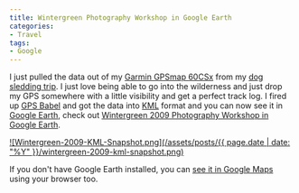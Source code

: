 ```yaml
---
title: Wintergreen Photography Workshop in Google Earth
categories:
- Travel
tags:
- Google
---
```


I just pulled the data out of my [Garmin GPSmap 60CSx](http://www.amazon.com/dp/B000CSOXTO/?tag=thingelstad-20) from my [dog sledding trip](). I just love being able to go into the wilderness and just drop my GPS somewhere with a little visibility and get a perfect track log. I fired up [GPS Babel](http://www.gpsbabel.org/) and got the data into [KML](http://en.wikipedia.org/wiki/Kml) format and you can now see it in [Google Earth](http://earth.google.com/), check out [Wintergreen 2009 Photography Workshop in Google Earth](http://thingelstad.com/s/wp-content/uploads/2009/02/wintergreen-2009.kmz).

[![Wintergreen-2009-KML-Snapshot.png](/assets/posts/{{ page.date | date: "%Y" }}/wintergreen-2009-kml-snapshot.png)](http://thingelstad.com/s/wp-content/uploads/2009/02/wintergreen-2009.kmz)

If you don't have Google Earth installed, you can [see it in Google Maps](http://maps.google.com/maps?f=q&source=s_q&hl=en&geocode=&q=http:%2F%2Fwww.thingelstad.com%2Fwp-content%2Fuploads%2F2009%2F02%2Fwintergreen-2009.kmz&ie=UTF8&t=h&ll=47.86558,-91.771202&spn=0.067831,0.129776&z=13) using your browser too.
